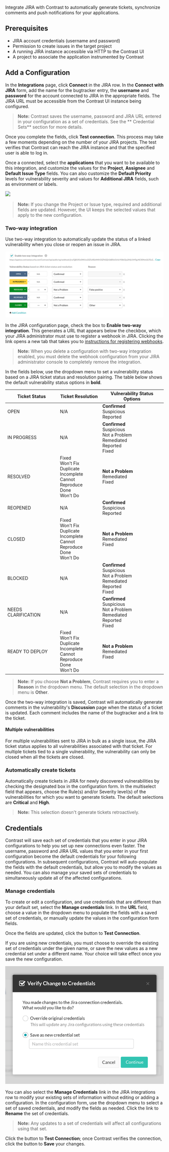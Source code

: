 <!--
title: "JIRA Integration"
description: "Integrating JIRA with Contrast"
tags: "Admin organization settings integrations jira"
-->


Integrate JIRA with Contrast to automatically generate tickets, synchronize comments and push notifications for your applications.

## Prerequisites

* JIRA account credentials (username and password)
* Permission to create issues in the target project
* A running JIRA instance accessible via HTTP to the Contrast UI
* A project to associate the application instrumented by Contrast

## Add a Configuration 

In the **Integrations** page, click **Connect** in the JIRA row. In the **Connect with JIRA** form, add the name for the bugtracker entry, the **username** and **password** for the account connected to JIRA in the appropriate fields. The JIRA URL must be accessible from the Contrast UI instance being configured.

> **Note:** Contrast saves the username, password and JIRA URL entered in your configuration as a set of credentials. See the ** Credential Sets** section for more details.

Once you complete the fields, click **Test connection**. This process may take a few moments depending on the number of your JIRA projects. The test verifies that Contrast can reach the JIRA instance and that the specified user is able to log in.

Once a connected, select the **applications** that you want to be available to this integration, and customize the values for the **Project**, **Assignee** and **Default Issue Type** fields. You can also customize the **Default Priority** levels for vulnerability severity and values for **Additional JIRA** fields, such as environment or labels. 

<a href="assets/images/JIRA-integration-set-up.png" rel="lightbox" title="JIRA Integration"><img class="thumbnail" src="assets/images/JIRA-integration-set-up.png"/></a>

> **Note:** If you change the Project or Issue type, required and additional fields are updated. However, the UI keeps the selected values that apply to the new configuration.

### Two-way integration 

Use two-way integration to automatically update the status of a linked vulnerability when you close or reopen an issue in JIRA. 

<a href="assets/images/Two-way-jira-integration.png" rel="lightbox" title="Enable two-way integration"><img class="thumbnail" src="assets/images/Two-way-jira-integration.png"/></a>

In the JIRA configuration page, check the box to **Enable two-way integration**. This generates a URL that appears below the checkbox, which your JIRA administrator must use to register a webhook in JIRA. Clicking the link opens a new tab that takes you to [instructions for registering webhooks](https://developer.atlassian.com/jiradev/jira-apis/webhooks#Webhooks-rest).

> **Note:** When you delete a configuration with two-way integration enabled, you must delete the webhook configuration from your JIRA administrator console to completely remove the integration.

In the fields below, use the dropdown menu to set a vulnerability status based on a JIRA ticket status and resolution pairing. The table below shows the default vulnerability status options in **bold**. 

| Ticket Status | Ticket Resolution  | Vulnerability Status Options                               |
|---------------|--------------------|------------------------------------------------------------|
| OPEN          | N/A                | **Confirmed** <br> Suspicious <br>  Reported               |
| IN PROGRESS   | N/A                | **Confirmed** <br> Suspicious <br>  Not a Problem <br> Remediated <br> Reported <br> Fixed |
| RESOLVED      | Fixed <br> Won't Fix <br> Duplicate <br> Incomplete <br> Cannot Reproduce <br> Done <br> Won't Do | **Not a Problem** <br> Remediated <br> Fixed  |
| REOPENED      | N/A                | **Confirmed** <br> Suspicious <br> Reported                |
| CLOSED        | Fixed <br> Won't Fix <br> Duplicate <br> Incomplete <br> Cannot Reproduce <br> Done <br> Won't Do | **Not a Problem** <br> Remediated <br> Fixed  |
| BLOCKED       | N/A                | **Confirmed** <br> Suspicious <br>  Not a Problem <br> Remediated <br> Reported <br> Fixed |
| NEEDS CLARIFICATION | N/A          | **Confirmed** <br> Suspicious <br>  Not a Problem <br> Remediated <br> Reported <br> Fixed |
| READY TO DEPLOY | Fixed <br> Won't Fix <br> Duplicate <br> Incomplete <br> Cannot Reproduce <br> Done <br> Won't Do | **Not a Problem** <br> Remediated <br> Fixed |

> **Note:** If you choose **Not a Problem**, Contrast requires you to enter a **Reason** in the dropdown menu. The default selection in the dropdown menu is **Other**. 

Once the two-way integration is saved, Contrast will automatically generate comments in the vulnerability's **Discussion** page when the status of a ticket is updated. Each comment includes the name of the bugtracker and a link to the ticket. 

#### Multiple vulnerabilities

For multiple vulnerabilities sent to JIRA in bulk as a single issue, the JIRA ticket status applies to all vulnerabilities associated with that ticket. For multiple tickets tied to a single vulnerability, the vulnerability can only be closed when all the tickets are closed.

### Automatically create tickets 

Automatically create tickets in JIRA for newly discovered vulnerabilities by checking the designated box in the configuration form. In the multiselect field that appears, choose the Rule(s) and/or Severity level(s) of the vulnerabilities for which you want to generate tickets. The default selections are **Critical** and **High**.

>**Note:** This selection doesn't generate tickets retroactively.

## Credentials

Contrast will save each set of credentials that you enter in your JIRA configurations to help you set up new connections even faster. The username, password and JIRA URL values that you enter in your first configuration become the default credentials for your following configurations. In subsequent configurations, Contrast will auto-populate the fields with the default credentials, but allow you to modify the values as needed. You can also manage your saved sets of credentials to simultaneously update all of the affected configurations. 

### Manage credentials

To create or edit a configuration, and use credentials that are different than your default set, select the **Manage credentials** link. In the **URL** field, choose a value in the dropdown menu to populate the fields with a saved set of credentials, or manually update the values in the configuration form fields. 

<!-- Add image -->

Once the fields are updated, click the button to **Test Connection**. 

If you are using new credentials, you must choose to override the existing set of credentials under the given name, or save the new values as a new credential set under a different name. Your choice will take effect once you save the new configuration. 

<a href="assets/images/Jira-credentials-dialog.png" rel="lightbox" title="Override default JIRA credentials in your configuration"><img class="thumbnail" src="assets/images/Jira-credentials-dialog.png"/></a>

You can also select the **Manage Credentials** link in the JIRA integrations row to modify your existing sets of information without editing or adding a configuration. In the configuration form, use the dropdown menu to select a set of saved credentials, and modify the fields as needed. Click the link to **Rename** the set of credentials. 

<!-- Add image -->

>**Note:** Any updates to a set of credentials will affect all configurations using that set. 

Click the button to **Test Connection**; once Contrast verifies the connection, click the button to **Save** your changes. 


